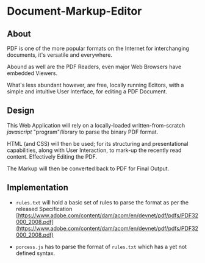 # Document-Markup-Editor

## About
PDF is one of the more popular formats on the Internet for interchanging documents, it's versatile and everywhere.

Abound as well are the PDF Readers, even major Web Browsers have embedded Viewers.

What's less abundant however, are free, locally running Editors, with a simple and intuitive User Interface, for editing a PDF Document.

## Design
This Web Application will rely on a locally-loaded written-from-scratch <i>javascript</i> "program"/library to parse the binary PDF format.

HTML (and CSS) will then be used; for its structuring and presentational capabilities, along with User Interaction, to mark-up the recently read content. Effectively Editing the PDF.

The Markup will then be converted back to PDF for Final Output.

## Implementation
- <code>rules.txt</code> will hold a basic set of rules to parse the format as per the released Specification [https://www.adobe.com/content/dam/acom/en/devnet/pdf/pdfs/PDF32000_2008.pdf](https://www.adobe.com/content/dam/acom/en/devnet/pdf/pdfs/PDF32000_2008.pdf)

- <code>porcess.js</code> has to parse the format of <code>rules.txt</code> which has a yet not defined syntax.

